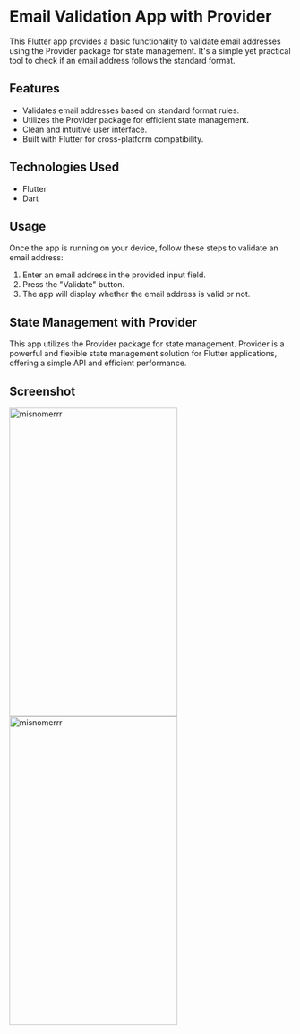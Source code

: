 # Email Validation App with Provider

This Flutter app provides a basic functionality to validate email addresses using the Provider package for state management. It's a simple yet practical tool to check if an email address follows the standard format.

## Features

- Validates email addresses based on standard format rules.
- Utilizes the Provider package for efficient state management.
- Clean and intuitive user interface.
- Built with Flutter for cross-platform compatibility.

## Technologies Used
- Flutter
- Dart

  
## Usage

Once the app is running on your device, follow these steps to validate an email address:

1. Enter an email address in the provided input field.
2. Press the "Validate" button.
3. The app will display whether the email address is valid or not.

## State Management with Provider

This app utilizes the Provider package for state management. Provider is a powerful and flexible state management solution for Flutter applications, offering a simple API and efficient performance.

## Screenshot
<img align="center" src="https://github.com/YashLakhwani99/Email-Validation-App/assets/110691495/e71a860d-96d3-4d79-ab78-46331ce9db91" alt="misnomerrr" height="550" width="300" />
<img align="center" src="https://github.com/YashLakhwani99/Email-Validation-App/assets/110691495/8e0359c0-c9b5-4c12-83fd-0f7422c9a4e0" alt="misnomerrr" height="550" width="300" />
